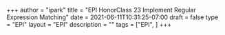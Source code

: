 +++
author = "ipark"
title = "EPI HonorClass 23 Implement Regular Expression Matching"
date =  2021-06-11T10:31:25-07:00
draft =  false
type = "EPI"
layout = "EPI"
description = ""
tags = ["EPI", 
]
+++

